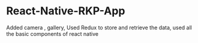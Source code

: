 # React-Native-RKP-App

Added camera , gallery,
Used Redux to store and retrieve the data,
used all the basic components of react native
